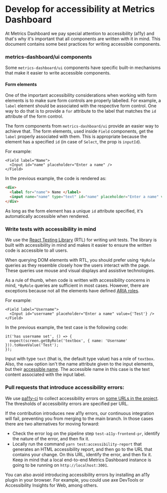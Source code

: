 # Develop for accessibility at Metrics Dashboard

At Metrics Dashboard we pay special attention to accessibility (a11y) and that's why it's important that all components are written with it in mind. This document contains some best practices for writing accessible components.

### metrics-dashboard/ui components

Some `metrics-dashboard/ui` components have specific built-in mechanisms that make it easier to write accessible components.

#### Form elements

One of the important accessibility considerations when working with form elements is to make sure form controls are properly labelled.
For example, a `label` element should be associated with the respective form control.
One way to do that is to provide a `for` attribute to the label that matches the `id` attribute of the form control.

The form components from `metrics-dashboard/ui` provide an easier way to achieve that. The form elements, used inside `Field` components, get the `label` properly associated with them. This is appropriate because the element has a specified `id` (in case of `Select`, the prop is `inputId`).

For example:

```tsx
<Field label="Name">
  <Input id="name" placeholder="Enter a name" />
</Field>
```

In the previous example, the code is rendered as:

```html
<div>
  <label for="name"> Name </label>
  <input name="name" type="text" id="name" placeholder="Enter a name" value="" />
</div>
```

As long as the form element has a unique `id` attribute specified, it's automatically accessible when rendered.

### Write tests with accessibility in mind

We use the [React Testing Library](https://testing-library.com/docs/react-testing-library/intro) (RTL) for writing unit tests.
The library is built with accessibility in mind and makes it easier to ensure the written code is accessible to all users.

When querying DOM elements with RTL, you should prefer using `*ByRole` queries as they resemble closely how the users interact with the page. These queries use mouse and visual displays and assistive technologies.

As a rule of thumb, when code is written with accessibility concerns in
mind, `*ByRole` queries are sufficient in most cases. However, there are exceptions because not all the elements have defined [ARIA roles](https://www.w3.org/TR/html-aria/#docconformance).

For example:

```tsx
<Field label="Username">
  <Input id="username" placeholder="Enter a name" value={'Test'} />
</Field>
```

In the previous example, the test case is the following code:

```tsx
it('has username set', () => {
  expect(screen.getByRole('textbox', { name: 'Username' })).toHaveValue('Test');
});
```

Input with type `text` (that is, the default type value) has a role of `textbox`. Also, the `name` option isn't the name attribute given to the input elements, but their [accessible name](https://www.tpgi.com/what-is-an-accessible-name/). The accessible name in this case is the text content associated with the input label.

### Pull requests that introduce accessibility errors:

We use [pa11y-ci](https://github.com/pa11y/pa11y-ci) to collect accessibility errors on [some URLs in the project](https://github.com/metrics-dashboard/metrics-dashboard/issues/36555). The thresholds of accessibility errors are specified per URL.

If the contribution introduces new a11y errors, our continuous integration will fail, preventing you from merging to the main branch. In those cases there are two alternatives for moving forward:

- Check the error log on the pipeline step `test-a11y-frontend-pr`, identify the nature of the error, and then fix it.
- Locally run the command `yarn test:accessibility-report` that generates an HTML accessibility report, and then go to the URL that contains your change. On this URL, identify the error, and then fix it. Keep in mind that a local end-to-end Metrics Dashboard instance is going to be running on `http://localhost:3001`.

You can also avoid introducing accessibility errors by installing an a11y plugin in your browser. For example, you could use axe DevTools or Accessibility Insights for Web, among others.
